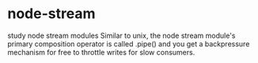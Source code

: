 # node-stream
study node stream modules
Similar to unix, the node stream module's primary composition operator is called .pipe() and you get a backpressure mechanism for free to throttle writes for slow consumers.
